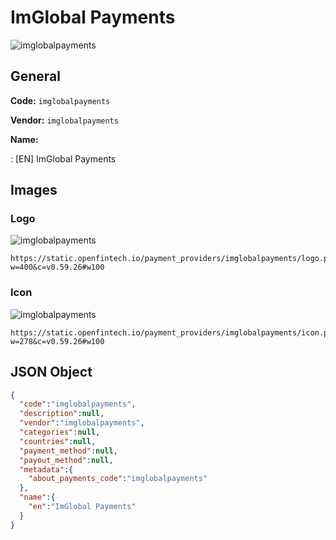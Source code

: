 
# ImGlobal Payments 
![imglobalpayments](https://static.openfintech.io/payment_providers/imglobalpayments/logo.png?w=400&c=v0.59.26#w100)  

## General 
 
**Code:** `imglobalpayments` 
 
**Vendor:** `imglobalpayments` 
 
**Name:** 
 
:	[EN] ImGlobal Payments 
 

## Images 

### Logo 
 
![imglobalpayments](https://static.openfintech.io/payment_providers/imglobalpayments/logo.png?w=400&c=v0.59.26#w100)  

```
https://static.openfintech.io/payment_providers/imglobalpayments/logo.png?w=400&c=v0.59.26#w100
```  

### Icon 
 
![imglobalpayments](https://static.openfintech.io/payment_providers/imglobalpayments/icon.png?w=278&c=v0.59.26#w100)  

```
https://static.openfintech.io/payment_providers/imglobalpayments/icon.png?w=278&c=v0.59.26#w100
```  

## JSON Object 

```json
{
  "code":"imglobalpayments",
  "description":null,
  "vendor":"imglobalpayments",
  "categories":null,
  "countries":null,
  "payment_method":null,
  "payout_method":null,
  "metadata":{
    "about_payments_code":"imglobalpayments"
  },
  "name":{
    "en":"ImGlobal Payments"
  }
}
```  
